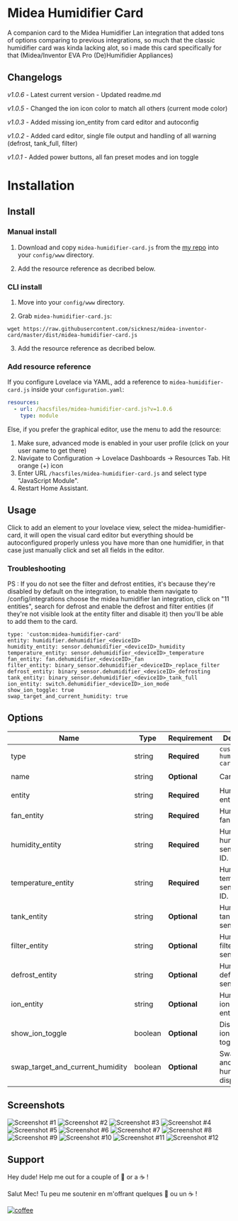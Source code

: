 # Midea Humidifier Card

[commits-shield]: https://img.shields.io/github/commit-activity/y/midea-inventor-card/midea-humidifier-card.svg?style=for-the-badge
[commits]: https://github.com/sickneszmidea-inventor-card/commits/master
[devcontainer]: https://code.visualstudio.com/docs/remote/containers
[forum]: https://community.home-assistant.io/c/projects/frontend
[license-shield]: https://img.shields.io/github/license/midea-inventor-card/midea-humidifier-card.svg?style=for-the-badge
[maintenance-shield]: https://img.shields.io/maintenance/yes/2021.svg?style=for-the-badge
[releases-shield]: https://img.shields.io/github/release/midea-inventor-card/midea-humidifier-card.svg?style=for-the-badge
[releases]: https://github.com/sicknesz/midea-humidifier-card/releases

A companion card to the Midea Humidifier Lan integration that added tons of options comparing to previous integrations, so much that the classic
humidifier card was kinda lacking alot, so i made this card specifically for that (Midea/Inventor EVA Pro (De)Humifidier Appliances)

## Changelogs

*v1.0.6* - Latest current version - Updated readme.md

*v1.0.5* - Changed the ion icon color to match all others (current mode color)

*v1.0.3* - Added missing ion_entity from card editor and autoconfig

*v1.0.2* - Added card editor, single file output and handling of all warning (defrost, tank_full, filter)

*v1.0.1* - Added power buttons, all fan preset modes and ion toggle

# Installation

## Install

### Manual install

1. Download and copy `midea-humidifier-card.js` from the [my repo](https://raw.githubusercontent.com/sicknesz/midea-inventor-card/master/dist/midea-humidifier-card.js) into your `config/www` directory.

2. Add the resource reference as decribed below.

### CLI install

1. Move into your `config/www` directory.

2. Grab `midea-humidifier-card.js`:

  ```
  wget https://raw.githubusercontent.com/sicknesz/midea-inventor-card/master/dist/midea-humidifier-card.js
  ```

3. Add the resource reference as decribed below.

### Add resource reference

If you configure Lovelace via YAML, add a reference to `midea-humidifier-card.js` inside your `configuration.yaml`:

  ```yaml
  resources:
    - url: /hacsfiles/midea-humidifier-card.js?v=1.0.6
      type: module
  ```

Else, if you prefer the graphical editor, use the menu to add the resource:

1. Make sure, advanced mode is enabled in your user profile (click on your user name to get there)
2. Navigate to Configuration -> Lovelace Dashboards -> Resources Tab. Hit orange (+) icon
3. Enter URL `/hacsfiles/midea-humidifier-card.js` and select type "JavaScript Module".
4. Restart Home Assistant.

## Usage

Click to add an element to your lovelace view, select the midea-humidifier-card, it will open the visual card editor
but everything should be autoconfigured properly unless you have more than one humidifier, in that case just manually click and set all fields in the editor.

### Troubleshooting

PS : If you do not see the filter and defrost entities, it's because they're disabled by default on the integration, to enable them
navigate to /config/integrations choose the midea humidifier lan integration, click on "11 entities",
search for defrost and enable the defrost and filter entities (if they're not visible look at the entity filter and disable it)
then you'll be able to add them to the card.

```
type: 'custom:midea-humidifier-card'
entity: humidifier.dehumidifier_<deviceID>
humidity_entity: sensor.dehumidifier_<deviceID>_humidity
temperature_entity: sensor.dehumidifier_<deviceID>_temperature
fan_entity: fan.dehumidifier_<deviceID>_fan
filter_entity: binary_sensor.dehumidifier_<deviceID>_replace_filter
defrost_entity: binary_sensor.dehumidifier_<deviceID>_defrosting
tank_entity: binary_sensor.dehumidifier_<deviceID>_tank_full
ion_entity: switch.dehumidifier_<deviceID>_ion_mode
show_ion_toggle: true
swap_target_and_current_humidity: true
```

## Options

| Name                             | Type    | Requirement  | Description                                 | Default              |
| -------------------------------- | ------- | ------------ | ------------------------------------------- | -------------------- |
| type                             | string  | **Required** | `custom:midea-humidifier-card`                    |
| name                             | string  | **Optional** | Card name                                   | `Midea Humidifier`   |
| entity                           | string  | **Required** | Humidifier entity ID.                       | `humidifier.<id>`    |
| fan_entity                       | string  | **Required** | Humidifiers fan entity ID.                  | `fan.<id>`           |
| humidity_entity                  | string  | **Required** | Humidifiers humidity sensor entity ID.      | `sensor.<id>`        |
| temperature_entity               | string  | **Required** | Humidifiers temperature sensor entity ID.   | `sensor.<id>`        |
| tank_entity                      | string  | **Optional** | Humidifiers tank binary sensor entity       | `binary_sensor.<id>` |
| filter_entity                    | string  | **Optional** | Humidifiers filter binary sensor entity     | `binary_sensor.<id>` |
| defrost_entity                   | string  | **Optional** | Humidifiers defrost binary sensor entity    | `binary_sensor.<id>` |
| ion_entity                       | string  | **Optional** | Humidifiers ion switch entity               | `switch.<id>`        |
| show_ion_toggle                  | boolean | **Optional** | Display the ion switch toggle icon.         | true                 |
| swap_target_and_current_humidity | boolean | **Optional** | Swap current and target humidity display    | true                 |

## Screenshots

![Screenshot #1](<https://github.com/sicknesz/midea-inventor-card/blob/master/docs/Screenshot_1.png?raw=true>)
![Screenshot #2](<https://github.com/sicknesz/midea-inventor-card/blob/master/docs/Screenshot_2.png?raw=true>)
![Screenshot #3](<https://github.com/sicknesz/midea-inventor-card/blob/master/docs/Screenshot_3.png?raw=true>)
![Screenshot #4](<https://github.com/sicknesz/midea-inventor-card/blob/master/docs/Screenshot_4.png?raw=true>)
![Screenshot #5](<https://github.com/sicknesz/midea-inventor-card/blob/master/docs/Screenshot_5.png?raw=true>)
![Screenshot #6](<https://github.com/sicknesz/midea-inventor-card/blob/master/docs/Screenshot_6.png?raw=true>)
![Screenshot #7](<https://github.com/sicknesz/midea-inventor-card/blob/master/docs/Screenshot_7.png?raw=true>)
![Screenshot #8](<https://github.com/sicknesz/midea-inventor-card/blob/master/docs/Screenshot_8.png?raw=true>)
![Screenshot #9](<https://github.com/sicknesz/midea-inventor-card/blob/master/docs/Screenshot_9.png?raw=true>)
![Screenshot #10](<https://github.com/sicknesz/midea-inventor-card/blob/master/docs/Screenshot_10.png?raw=true>)
![Screenshot #11](<https://github.com/sicknesz/midea-inventor-card/blob/master/docs/Screenshot_11.png?raw=true>)
![Screenshot #12](<https://github.com/sicknesz/midea-inventor-card/blob/master/docs/Screenshot_12.png?raw=true>)

## Support

Hey dude! Help me out for a couple of :beers: or a :coffee: !

Salut Mec! Tu peu me soutenir en m'offrant quelques :beers: ou un :coffee: !

[![coffee](https://www.buymeacoffee.com/assets/img/custom_images/black_img.png)](https://www.buymeacoffee.com/zJtVxUAgH)
